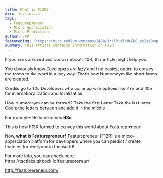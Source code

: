 ```yaml
---
title: What is F12R?
date: 2021-07-26
tags: 
  - Featurepreneur
  - Micro Appreciation
  - Micro Prediction
author: FPR
featuredimg: 'https://miro.medium.com/max/1400/1*jlPisTpM6ED8_zcIe9O4qg.jpeg'
summary: This article contains information on F12R
---
```


If you are confused and curious about F12R, this article might help you.

You obviously know Developers are lazy and find easiest option to convey the terms to the word in a lazy way. That’s how Numeronym like short forms are created.

Credits go to 80s Developers who came up with options like i18n and l10n for internationalization and localization.

How Numeronym can be formed?
Take the first Letter
Take the last letter
Count the letters between and add it in the middle

For example:
Hello becomes **H3o**

This is how F13R formed to convey this world about Featurepreneur!

Now, **what is Featurepreneur?**
Featurepreneur (F12R) is a micro-appreciation platform for developers where you can predict / create features for everyone in the world!

For more info, you can check here:
https://tactlabs.gitbook.io/featurepreneur/

http://featurepreneur.com/
